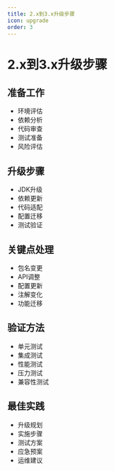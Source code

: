```yaml
---
title: 2.x到3.x升级步骤
icon: upgrade
order: 3
---
```


# 2.x到3.x升级步骤

## 准备工作
- 环境评估
- 依赖分析
- 代码审查
- 测试准备
- 风险评估

## 升级步骤
- JDK升级
- 依赖更新
- 代码适配
- 配置迁移
- 测试验证

## 关键点处理
- 包名变更
- API调整
- 配置更新
- 注解变化
- 功能迁移

## 验证方法
- 单元测试
- 集成测试
- 性能测试
- 压力测试
- 兼容性测试

## 最佳实践
- 升级规划
- 实施步骤
- 测试方案
- 应急预案
- 运维建议
